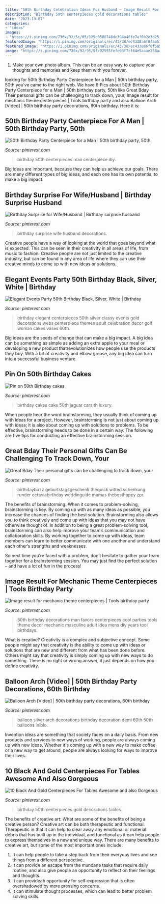```yaml
---
title: "50th Birthday Celebration Ideas For Husband ~ Image Result For Mechanic Theme Centerpieces"
description: "Birthday 50th centerpieces gold decorations tables"
date: "2023-10-07"
categories:
- "ideas"
images:
- "https://i.pinimg.com/736x/32/5c/05/325c0508748dc394a46fe7af0b2e3d25.jpg"
featuredImage: "https://i.pinimg.com/originals/ec/43/38/ec4338a6f0f5a51e447ae345ae5063f5.jpg"
featured_image: "https://i.pinimg.com/originals/ec/43/38/ec4338a6f0f5a51e447ae345ae5063f5.jpg"
image: "https://i.pinimg.com/736x/92/95/5f/92955fefc03f7cf64e5aaae238a41c82.jpg"
---
```



1. Make your own photo album. This can be an easy way to capture your thoughts and memories and keep them with you forever.

	

		
looking for 50th Birthday Party Centerpiece for a Man | 50th birthday party, 50th you've came to the right web. We have 8 Pics about 50th Birthday Party Centerpiece for a Man | 50th birthday party, 50th like Great Bday Their personal gifts can be challenging to track down, your, Image result for mechanic theme centerpieces | Tools birthday party and also Balloon Arch [Video] | 50th birthday party decorations, 60th birthday. Here it is:
		
    
## 50th Birthday Party Centerpiece For A Man | 50th Birthday Party, 50th

<img loading=lazy src="https://i.pinimg.com/736x/22/5b/cd/225bcdb657d8b16b1d3a7a2429d81938--birthday-party-centerpieces-th-birthday-party.jpg" onerror="this.onerror=null;this.src='https://tse4.mm.bing.net/th?id=OIP.V_GVSOmtEe1nU9KvDcxfsQHaJ3&amp;pid=15.1';" alt="50th Birthday Party Centerpiece for a Man | 50th birthday party, 50th">

_Source: pinterest.com_

>birthday 50th centerpieces man centerpiece diy. 

	

Big ideas are important, because they can help us achieve our goals. There are many different types of big ideas, and each one has its own potential to make a big impact. 

    
## Birthday Surprise For Wife/Husband | Birthday Surprise Husband

<img loading=lazy src="https://i.pinimg.com/736x/bd/28/f5/bd28f595a22c0e81686b54e74b2022a9.jpg" onerror="this.onerror=null;this.src='https://tse2.mm.bing.net/th?id=OIP.Yl-5TXeW9NE3_vHg5gw0ugHaJ3&amp;pid=15.1';" alt="Birthday Surprise for Wife/Husband | Birthday surprise husband">

_Source: pinterest.com_

>birthday surprise wife husband decorations. 

	

Creative people have a way of looking at the world that goes beyond what is expected. This can be seen in their creativity in all areas of life, from music to fashion. Creative people are not just limited to the creative industry, but can be found in any area of life where they can use their creative minds to come up with new ideas or solutions.

    
## Elegant Events Party 50th Birthday Black, Silver, White | Birthday

<img loading=lazy src="https://i.pinimg.com/736x/3a/d0/e5/3ad0e507a9cd5443436071f93aa11369--golf-party-th-birthday-party.jpg" onerror="this.onerror=null;this.src='https://tse3.mm.bing.net/th?id=OIP.Rm842dlQMQe6-T7GaeGOfwHaJ4&amp;pid=15.1';" alt="Elegant Events Party 50th Birthday Black, Silver, White | Birthday">

_Source: pinterest.com_

>birthday elegant centerpieces 50th silver classy events gold decorations webs centerpiece themes adult celebration decor golf woman cakes vases 60th. 

	

Big ideas are the seeds of change that can make a big impact. A big idea can be something as simple as adding an extra apple to your meal or developing a new product thatrevolutionizes how people use the products they buy. With a bit of creativity and elbow grease, any big idea can turn into a successful business venture.

    
## Pin On 50th Birthday Cakes

<img loading=lazy src="https://i.pinimg.com/736x/00/4b/af/004bafcea5771b883a4e662cbefbeab7--car-cakes-for-men-men-birthday.jpg" onerror="this.onerror=null;this.src='https://tse3.mm.bing.net/th?id=OIP.11res7OwGk16kjEpSIOExgHaNK&amp;pid=15.1';" alt="Pin on 50th Birthday cakes">

_Source: pinterest.com_

>birthday cakes cake 50th jaguar cars th luxury. 

	

When people hear the word brainstorming, they usually think of coming up with ideas for a project. However, brainstorming is not just about coming up with ideas; it is also about coming up with solutions to problems. To be effective, brainstorming needs to be done in a certain way. The following are five tips for conducting an effective brainstorming session.

    
## Great Bday Their Personal Gifts Can Be Challenging To Track Down, Your

<img loading=lazy src="https://i.pinimg.com/736x/32/5c/05/325c0508748dc394a46fe7af0b2e3d25.jpg" onerror="this.onerror=null;this.src='https://tse3.mm.bing.net/th?id=OIP.whGk-eaL0nmD7EGG9T_jZQAAAA&amp;pid=15.1';" alt="Great Bday Their personal gifts can be challenging to track down, your">

_Source: pinterest.com_

>birthdaybuzz geburtstagsgeschenk thequick witted schenkung runder octaviabirthday weddinguide mamas thebesthappy zpr. 

	

The benefits of brainstorming.
When it comes to problem-solving, brainstorming is key. By coming up with as many ideas as possible, you increase the chances of finding the best solution. Brainstorming also allows you to think creatively and come up with ideas that you may not have otherwise thought of.
In addition to being a great problem-solving tool, brainstorming can also help improve your team’s communication and collaboration skills. By working together to come up with ideas, team members can learn to better communicate with one another and understand each other’s strengths and weaknesses.

So next time you’re faced with a problem, don’t hesitate to gather your team together for a brainstorming session. You may just find the perfect solution – and have a lot of fun in the process!

    
## Image Result For Mechanic Theme Centerpieces | Tools Birthday Party

<img loading=lazy src="https://i.pinimg.com/originals/ec/43/38/ec4338a6f0f5a51e447ae345ae5063f5.jpg" onerror="this.onerror=null;this.src='https://tse3.mm.bing.net/th?id=OIP.PkaUw3dZWrKCvneyn1_prQHaLI&amp;pid=15.1';" alt="Image result for mechanic theme centerpieces | Tools birthday party">

_Source: pinterest.com_

>50th birthday decorations man favors centerpieces cool parties tools theme decor mechanic masculine adult idea mens diy years tool birthdays. 

	

What is creative?
Creativity is a complex and subjective concept. Some people might say that creativity is the ability to come up with ideas or solutions that are new and different from what has been done before. Others might say that creativity is simply coming up with new ways to do something. There is no right or wrong answer, it just depends on how you define creativity.

    
## Balloon Arch [Video] | 50th Birthday Party Decorations, 60th Birthday

<img loading=lazy src="https://i.pinimg.com/736x/d7/51/74/d75174fae8634e85538cefaeda25f6b3.jpg" onerror="this.onerror=null;this.src='https://tse2.mm.bing.net/th?id=OIP.m9IwZof_ZxpBUx4mgvdd2wHaJQ&amp;pid=15.1';" alt="Balloon Arch [Video] | 50th birthday party decorations, 60th birthday">

_Source: pinterest.com_

>balloon silver arch decorations birthday decoration demi 60th 50th balloons iniblo. 

	

Invention ideas are something that society faces on a daily basis. From new products and services to new ways of working, people are always coming up with new ideas. Whether it's coming up with a new way to make coffee or a new way to get around, people are always looking for ways to improve their lives. 

    
## 10 Black And Gold Centerpieces For Tables Awesome And Also Gorgeous

<img loading=lazy src="https://i.pinimg.com/736x/92/95/5f/92955fefc03f7cf64e5aaae238a41c82.jpg" onerror="this.onerror=null;this.src='https://tse3.mm.bing.net/th?id=OIP.jH1F_iysDrTJeIyKoTxpUAHaJ3&amp;pid=15.1';" alt="10 Black And Gold Centerpieces For Tables Awesome and also Gorgeous">

_Source: pinterest.com_

>birthday 50th centerpieces gold decorations tables. 

	

The benefits of creative art: What are some of the benefits of being a creative person?
Creative art can be both therapeutic and functional. Therapeutic in that it can help to clear away any emotional or material debris that has built up in the individual, and functional as it can help people to express themselves in a new and unique way. There are many benefits to creative art, but some of the most important ones include: 
1. It can help people to take a step back from their everyday lives and see things from a different perspective.
2. It can provide an escape from the mundane tasks that require daily routine, and also give people an opportunity to reflect on their feelings and thoughts. 
3. It can provideah opportunity for self-expression that is often overshadowed by more pressing concerns. 
4. It can stimulate thought processes, which can lead to better problem solving skills.


